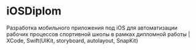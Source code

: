 # iOSDiplom
Разработка мобильного приложения под iOS для автоматизации рабочих процессов спортивной школы в рамках дипломной работы | XCode, Swift(UIKit, storyboard, autolayout, SnapKit)
